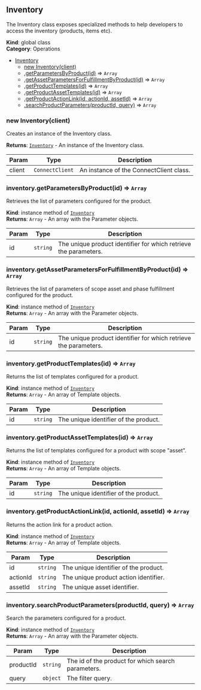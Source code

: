 <a name="Inventory"></a>

## Inventory
The Inventory class exposes specialized methods to help
developers to access the inventory (products, items etc).

**Kind**: global class  
**Category**: Operations  

* [Inventory](#Inventory)
    * [new Inventory(client)](#new_Inventory_new)
    * [.getParametersByProduct(id)](#Inventory+getParametersByProduct) ⇒ <code>Array</code>
    * [.getAssetParametersForFulfillmentByProduct(id)](#Inventory+getAssetParametersForFulfillmentByProduct) ⇒ <code>Array</code>
    * [.getProductTemplates(id)](#Inventory+getProductTemplates) ⇒ <code>Array</code>
    * [.getProductAssetTemplates(id)](#Inventory+getProductAssetTemplates) ⇒ <code>Array</code>
    * [.getProductActionLink(id, actionId, assetId)](#Inventory+getProductActionLink) ⇒ <code>Array</code>
    * [.searchProductParameters(productId, query)](#Inventory+searchProductParameters) ⇒ <code>Array</code>

<a name="new_Inventory_new"></a>

### new Inventory(client)
Creates an instance of the Inventory class.

**Returns**: [<code>Inventory</code>](#Inventory) - An instance of the Inventory class.  

| Param | Type | Description |
| --- | --- | --- |
| client | <code>ConnectClient</code> | An instance of the ConnectClient class. |

<a name="Inventory+getParametersByProduct"></a>

### inventory.getParametersByProduct(id) ⇒ <code>Array</code>
Retrieves the list of parameters configured for the product.

**Kind**: instance method of [<code>Inventory</code>](#Inventory)  
**Returns**: <code>Array</code> - An array with the Parameter objects.  

| Param | Type | Description |
| --- | --- | --- |
| id | <code>string</code> | The unique product identifier for which retrieve the parameters. |

<a name="Inventory+getAssetParametersForFulfillmentByProduct"></a>

### inventory.getAssetParametersForFulfillmentByProduct(id) ⇒ <code>Array</code>
Retrieves the list of parameters of scope asset and phase fulfillment configured for
the product.

**Kind**: instance method of [<code>Inventory</code>](#Inventory)  
**Returns**: <code>Array</code> - An array with the Parameter objects.  

| Param | Type | Description |
| --- | --- | --- |
| id | <code>string</code> | The unique product identifier for which retrieve the parameters. |

<a name="Inventory+getProductTemplates"></a>

### inventory.getProductTemplates(id) ⇒ <code>Array</code>
Returns the list of templates configured for a product.

**Kind**: instance method of [<code>Inventory</code>](#Inventory)  
**Returns**: <code>Array</code> - An array of Template objects.  

| Param | Type | Description |
| --- | --- | --- |
| id | <code>string</code> | The unique identifier of the product. |

<a name="Inventory+getProductAssetTemplates"></a>

### inventory.getProductAssetTemplates(id) ⇒ <code>Array</code>
Returns the list of templates configured for a product with scope "asset".

**Kind**: instance method of [<code>Inventory</code>](#Inventory)  
**Returns**: <code>Array</code> - An array of Template objects.  

| Param | Type | Description |
| --- | --- | --- |
| id | <code>string</code> | The unique identifier of the product. |

<a name="Inventory+getProductActionLink"></a>

### inventory.getProductActionLink(id, actionId, assetId) ⇒ <code>Array</code>
Returns the action link for a product action.

**Kind**: instance method of [<code>Inventory</code>](#Inventory)  
**Returns**: <code>Array</code> - An array of Template objects.  

| Param | Type | Description |
| --- | --- | --- |
| id | <code>string</code> | The unique identifier of the product. |
| actionId | <code>string</code> | The unique product action identifier. |
| assetId | <code>string</code> | The unique asset identifier. |

<a name="Inventory+searchProductParameters"></a>

### inventory.searchProductParameters(productId, query) ⇒ <code>Array</code>
Search the parameters configured for a product.

**Kind**: instance method of [<code>Inventory</code>](#Inventory)  
**Returns**: <code>Array</code> - An array with the Parameter objects.  

| Param | Type | Description |
| --- | --- | --- |
| productId | <code>string</code> | The id of the product for which search parameters. |
| query | <code>object</code> | The filter query. |

